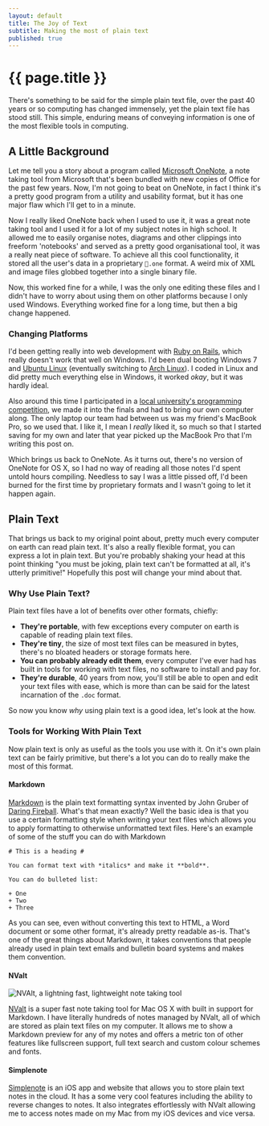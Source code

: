 ```yaml
---
layout: default
title: The Joy of Text
subtitle: Making the most of plain text
published: true
---
```


# {{ page.title }} #

There's something to be said for the simple plain text file, over the past 40 years or so computing has changed immensely, yet the plain text file has stood still. This simple, enduring means of conveying information is one of the most flexible tools in computing.

## A Little Background ##

Let me tell you a story about a program called [Microsoft OneNote][onenote], a note taking tool from Microsoft that's been bundled with new copies of Office for the past few years. Now, I'm not going to beat on OneNote, in fact I think it's a pretty good program from a utility and usability format, but it has one major flaw which I'll get to in a minute. 

Now I really liked OneNote back when I used to use it, it was a great note taking tool and I used it for a lot of my subject notes in high school. It allowed me to easily organise notes, diagrams and other clippings into freeform 'notebooks' and served as a pretty good organisational tool, it was a really neat piece of software. To achieve all this cool functionality, it stored all the user's data in a proprietary `.one` format. A weird mix of XML and image files globbed together into a single binary file.

Now, this worked fine for a while, I was the only one editing these files and I didn't have to worry about using them on other platforms because I only used Windows. Everything worked fine for a long time, but then a big change happened.

### Changing Platforms ###

I'd been getting really into web development with [Ruby on Rails][rails], which really doesn't work that well on Windows. I'd been dual booting Windows 7 and [Ubuntu Linux][ubuntu] (eventually switching to [Arch Linux][arch]). I coded in Linux and did pretty much everything else in Windows, it worked *okay*, but it was hardly ideal. 

Also around this time I participated in a [local university's programming competition][progcomp], we made it into the finals and had to bring our own computer along. The only laptop our team had between us was my friend's MacBook Pro, so we used that. I like it, I mean I *really* liked it, so much so that I started saving for my own and later that year picked up the MacBook Pro that I'm writing this post on.

Which brings us back to OneNote. As it turns out, there's no version of OneNote for OS X, so I had no way of reading all those notes I'd spent untold hours compiling. Needless to say I was a little pissed off, I'd been burned for the first time by proprietary formats and I wasn't going to let it happen again.

## Plain Text ##

That brings us back to my original point about, pretty much every computer on earth can read plain text. It's also a really flexible format, you can express a lot in plain text. But you're probably shaking your head at this point thinking "you must be joking, plain text can't be formatted at all, it's utterly primitive!" Hopefully this post will change your mind about that. 

### Why Use Plain Text? ###

Plain text files have a lot of benefits over other formats, chiefly:

+ **They're portable**, with few exceptions every computer on earth is capable of reading plain text files.
+ **They're tiny**, the size of most text files can be measured in bytes, there's no bloated headers or storage formats here.
+ **You can probably already edit them**, every computer I've ever had has built in tools for working with text files, no software to install and pay for.
+ **They're durable**, 40 years from now, you'll still be able to open and edit your text files with ease, which is more than can be said for the latest incarnation of the `.doc` format.

So now you know *why* using plain text is a good idea, let's look at the how.

### Tools for Working With Plain Text ###

Now plain text is only as useful as the tools you use with it. On it's own plain text can be fairly primitive, but there's a lot you can do to really make the most of this format.

#### Markdown ####

[Markdown][md] is the plain text formatting syntax invented by John Gruber of [Daring Fireball][df]. What's that mean exactly? Well the basic idea is that you use a certain formatting style when writing your text files which allows you to apply formatting to otherwise unformatted text files. Here's an example of some of the stuff you can do with Markdown

    # This is a heading #

    You can format text with *italics* and make it **bold**.

    You can do bulleted list:
    
    + One
    + Two
    + Three

As you can see, even without converting this text to HTML, a Word document or some other format, it's already pretty readable as-is. That's one of the great things about Markdown, it takes conventions that people already used in plain text emails and bulletin board systems and makes them convention.

#### NValt ####

![NVAlt, a lightning fast, lightweight note taking tool](http://cdn2.brettterpstra.com/wp-content/uploads/2011/01/nvALT2.0Screenshot.jpg?9d7bd4)

[NValt][nvalt] is a super fast note taking tool for Mac OS X with built in support for Markdown. I have literally hundreds of notes managed by NValt, all of which are stored as plain text files on my computer. It allows me to show a Markdown preview for any of my notes and offers a metric ton of other features like fullscreen support, full text search and custom colour schemes and fonts.

#### Simplenote ####

[Simplenote][simplenote] is an iOS app and website that allows you to store plain text notes in the cloud. It has a some very cool features including the ability to reverse changes to notes. It also integrates effortlessly with NValt allowing me to access notes made on my Mac from my iOS devices and vice versa.



[onenote]: http://en.wikipedia.org/wiki/Microsoft_OneNote
[rails]: http://rubyonrails.org/
[ubuntu]: http://www.ubuntu.com/
[arch]: http://www.archlinux.org/
[progcomp]: http://www.computing.unsw.edu.au/progcomp/
[nv]: http://notational.net/
[md]: http://daringfireball.net/projects/markdown
[df]: http://daringfireball.net/
[jekyll]: https://github.com/mojombo/jekyll
[nvalt]: http://brettterpstra.com/project/nvalt/
[simplenote]: http://simplenoteapp.com/